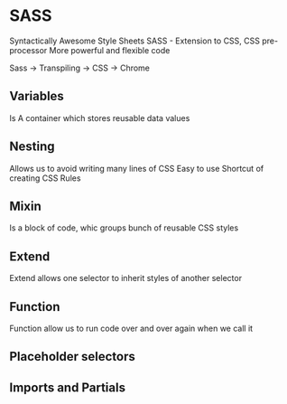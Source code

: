 # SASS

Syntactically Awesome Style Sheets
SASS - Extension to CSS, CSS pre-processor
More powerful and flexible code

Sass -> Transpiling -> CSS -> Chrome

## Variables
Is A container which stores reusable data values

## Nesting 
Allows us to avoid writing many lines of CSS
Easy to use
Shortcut of creating CSS Rules

## Mixin 

Is a block of code, whic groups bunch of reusable CSS styles

## Extend

Extend allows one selector to inherit styles of another selector

## Function

Function allow us to run code over and over again when we call it

## Placeholder selectors


## Imports and Partials